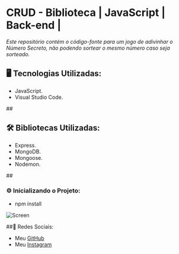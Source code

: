 # **__CRUD - Biblioteca | JavaScript | Back-end |__**

<p><em>Este repositório contém o código-fonte para um jogo de adivinhar o Número Secreto, não podendo sortear o mesmo número caso seja sorteado.</em></p>

## <h2>🖥️ Tecnologias Utilizadas:</h2>
<ul>
      <li>JavaScript.</li>
      <li>Visual Studio Code.</li>
</ul>
##<h2>🛠️ Bibliotecas Utilizadas: </h2>
<ul>
      <li>Express.</li>
      <li>MongoDB.</li>
      <li>Mongoose.</li>
      <li>Nodemon.</li>
</ul>

##<h3>⚙️ Inicializando o Projeto:</h3>
<ul>
<li>npm install</li>
</ul>

![Screen](https://cdn.discordapp.com/attachments/1129425322685767680/1148647885186019460/image.png)

##📱 Redes Sociais:
* Meu [GitHub](https://github.com/ViniciusTunes)
* Meu [Instagram](https://www.instagram.com/yng.Vinicius/)
